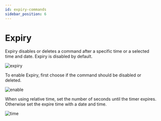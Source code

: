 ```yaml
---
id: expiry-commands
sidebar_position: 6
---
```


# Expiry 

Expiry disables or deletes a command after a specific time or a selected time and date. Expiry is disabled by default.

![expiry](https://i.imgur.com/F56KSBL.png)

To enable Expiry, first choose if the command should be disabled or deleted.

![enable](https://i.imgur.com/dZXXNAc.gif)

When using relative time, set the number of seconds until the timer expires. Otherwise set the expire time with a date and time.

![time](https://i.imgur.com/lPynikP.png)